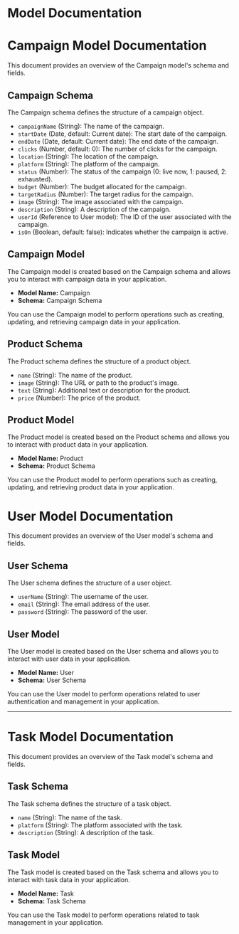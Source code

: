 # Model Documentation


# Campaign Model Documentation

This document provides an overview of the Campaign model's schema and fields.

## Campaign Schema

The Campaign schema defines the structure of a campaign object.

- `campaignName` (String): The name of the campaign.
- `startDate` (Date, default: Current date): The start date of the campaign.
- `endDate` (Date, default: Current date): The end date of the campaign.
- `clicks` (Number, default: 0): The number of clicks for the campaign.
- `location` (String): The location of the campaign.
- `platform` (String): The platform of the campaign.
- `status` (Number): The status of the campaign (0: live now, 1: paused, 2: exhausted).
- `budget` (Number): The budget allocated for the campaign.
- `targetRadius` (Number): The target radius for the campaign.
- `image` (String): The image associated with the campaign.
- `description` (String): A description of the campaign.
- `userId` (Reference to User model): The ID of the user associated with the campaign.
- `isOn` (Boolean, default: false): Indicates whether the campaign is active.

## Campaign Model

The Campaign model is created based on the Campaign schema and allows you to interact with campaign data in your application.

- **Model Name:** Campaign
- **Schema:** Campaign Schema

You can use the Campaign model to perform operations such as creating, updating, and retrieving campaign data in your application.





## Product Schema

The Product schema defines the structure of a product object.

- `name` (String): The name of the product.
- `image` (String): The URL or path to the product's image.
- `text` (String): Additional text or description for the product.
- `price` (Number): The price of the product.

## Product Model

The Product model is created based on the Product schema and allows you to interact with product data in your application.

- **Model Name:** Product
- **Schema:** Product Schema

You can use the Product model to perform operations such as creating, updating, and retrieving product data in your application.


# User Model Documentation

This document provides an overview of the User model's schema and fields.

## User Schema

The User schema defines the structure of a user object.

- `userName` (String): The username of the user.
- `email` (String): The email address of the user.
- `password` (String): The password of the user.

## User Model

The User model is created based on the User schema and allows you to interact with user data in your application.

- **Model Name:** User
- **Schema:** User Schema

You can use the User model to perform operations related to user authentication and management in your application.

---

# Task Model Documentation

This document provides an overview of the Task model's schema and fields.

## Task Schema

The Task schema defines the structure of a task object.

- `name` (String): The name of the task.
- `platform` (String): The platform associated with the task.
- `description` (String): A description of the task.

## Task Model

The Task model is created based on the Task schema and allows you to interact with task data in your application.

- **Model Name:** Task
- **Schema:** Task Schema

You can use the Task model to perform operations related to task management in your application.
